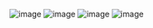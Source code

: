 ![image](https://github.com/user-attachments/assets/15169622-281c-4797-b165-c229bc041f45)
![image](https://github.com/user-attachments/assets/bd81e244-3d78-42b1-88e4-0be9d0883cc2)
![image](https://github.com/user-attachments/assets/fb0123b6-008d-411f-b6ed-b25abf15cb80)
![image](https://github.com/user-attachments/assets/7091a119-a1db-4f9d-86e1-eed13ead4650)
